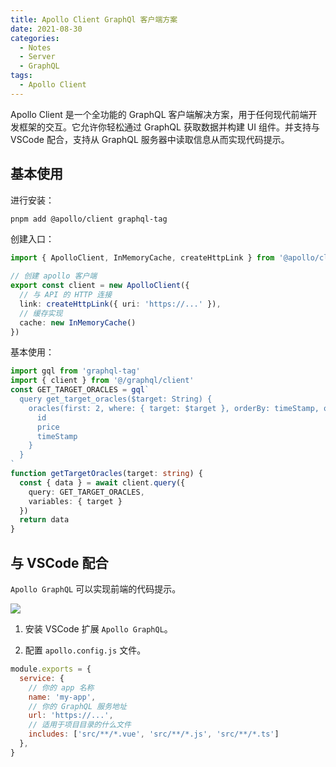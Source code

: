 ```yaml
---
title: Apollo Client GraphQl 客户端方案
date: 2021-08-30
categories:
  - Notes
  - Server
  - GraphQL
tags:
  - Apollo Client
---
```


Apollo Client 是一个全功能的 GraphQL 客户端解决方案，用于任何现代前端开发框架的交互。它允许你轻松通过 GraphQL 获取数据并构建 UI 组件。并支持与 VSCode 配合，支持从 GraphQL 服务器中读取信息从而实现代码提示。

<!-- more -->

## 基本使用

进行安装：

```sh
pnpm add @apollo/client graphql-tag
```

创建入口：

```ts
import { ApolloClient, InMemoryCache, createHttpLink } from '@apollo/client/core'

// 创建 apollo 客户端
export const client = new ApolloClient({
  // 与 API 的 HTTP 连接
  link: createHttpLink({ uri: 'https://...' }),
  // 缓存实现
  cache: new InMemoryCache()
})
```

基本使用：

```ts
import gql from 'graphql-tag'
import { client } from '@/graphql/client'
const GET_TARGET_ORACLES = gql`
  query get_target_oracles($target: String) {
    oracles(first: 2, where: { target: $target }, orderBy: timeStamp, orderDirection: desc) {
      id
      price
      timeStamp
    }
  }
`
function getTargetOracles(target: string) {
  const { data } = await client.query({
    query: GET_TARGET_ORACLES,
    variables: { target }
  })
  return data
}
```

## 与 VSCode 配合

`Apollo GraphQL` 可以实现前端的代码提示。

![](https://pic.imgdb.cn/item/62f60b8a16f2c2beb1f2347b.jpg)

1. 安装 VSCode 扩展 `Apollo GraphQL`。

2. 配置 `apollo.config.js` 文件。

```js
module.exports = {
  service: {
    // 你的 app 名称
    name: 'my-app',
    // 你的 GraphQL 服务地址
    url: 'https://...',
    // 适用于项目目录的什么文件
    includes: ['src/**/*.vue', 'src/**/*.js', 'src/**/*.ts']
  },
}
```
